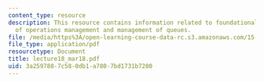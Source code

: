 ```yaml
---
content_type: resource
description: This resource contains information related to foundational components
  of operations management and management of queues.
file: /media/https%3A/open-learning-course-data-rc.s3.amazonaws.com/15-760a-operations-management-spring-2002/3a2597887c580db1a7807bd1731b7280_lecture18_mar18.pdf
file_type: application/pdf
resourcetype: Document
title: lecture18_mar18.pdf
uid: 3a259788-7c58-0db1-a780-7bd1731b7280
---
```

